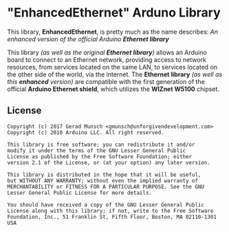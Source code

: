 # "EnhancedEthernet" Arduno Library #

This library, **EnhancedEthernet**, is pretty much as the name describes:
_An enhanced version of the official Arduino **Ethernet library**_

This library _(as well as the original **Ethernet library**)_ allows an Arduino board to connect to an Ethernet network,
providing access to network resources, from services located on the same LAN, to services located on the other side of
the world, via the internet. The **Ethernet library** _(as well as this **enhanced** version)_ are compatible with the
first generation of the official **Arduino Ethernet shield**, which utilizes the **WIZnet W5100** chipset.


## License ##

	Copyright (c) 2017 Gerad Munsch <gmunsch@unforgivendevelopment.com>
	Copyright (c) 2010 Arduino LLC. All right reserved.

	This library is free software; you can redistribute it and/or
	modify it under the terms of the GNU Lesser General Public
	License as published by the Free Software Foundation; either
	version 2.1 of the License, or (at your option) any later version.

	This library is distributed in the hope that it will be useful,
	but WITHOUT ANY WARRANTY; without even the implied warranty of
	MERCHANTABILITY or FITNESS FOR A PARTICULAR PURPOSE. See the GNU
	Lesser General Public License for more details.

	You should have received a copy of the GNU Lesser General Public
	License along with this library; if not, write to the Free Software
	Foundation, Inc., 51 Franklin St, Fifth Floor, Boston, MA 02110-1301 USA